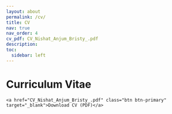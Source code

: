 ```yaml
---
layout: about
permalink: /cv/
title: CV
nav: true
nav_order: 4
cv_pdf: CV_Nishat_Anjum_Bristy_.pdf
description: 
toc:
  sidebar: left
---
```


<div class="cv-container">
    <h1>Curriculum Vitae</h1>
    
    <a href="CV_Nishat_Anjum_Bristy_.pdf" class="btn btn-primary" target="_blank">Download CV (PDF)</a>
</div>

